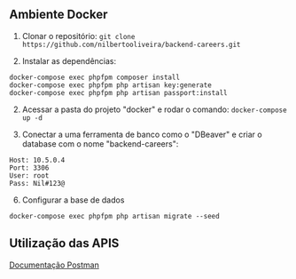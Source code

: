 ## Ambiente Docker

1. Clonar o repositório:
`git clone https://github.com/nilbertooliveira/backend-careers.git`

2. Instalar as dependências:
 ```
docker-compose exec phpfpm composer install
docker-compose exec phpfpm php artisan key:generate
docker-compose exec phpfpm php artisan passport:install
 ```
2. Acessar a pasta do projeto "docker" e rodar o comando:
	`docker-compose up -d`

3. Conectar a uma ferramenta de banco como o "DBeaver" e criar o database com o nome "backend-careers":
```
Host: 10.5.0.4
Port: 3306
User: root
Pass: Nil#123@
```
6. Configurar a base de dados
```
docker-compose exec phpfpm php artisan migrate --seed
```
## Utilização das APIS
[Documentação Postman](https://www.getpostman.com/collections/256f18e27c13afeed675)

